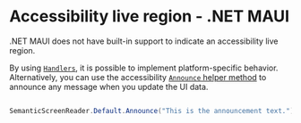 # Accessibility live region - .NET MAUI

.NET MAUI does not have built-in support to indicate an accessibility live region.

By using [`Handlers`](https://learn.microsoft.com/en-us/dotnet/maui/user-interface/handlers), it is possible to implement platform-specific behavior. Alternatively, you can use the accessibility [`Announce` helper method](https://learn.microsoft.com/en-us/dotnet/maui/fundamentals/accessibility#semantic-screen-reader) to announce any message when you update the UI data.

```csharp

SemanticScreenReader.Default.Announce("This is the announcement text.");

```
